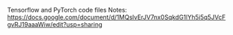 
Tensorflow and PyTorch code files
Notes: https://docs.google.com/document/d/1MQslvErJV7nx0SqkdG1lYh5i5q5JVcFgvRJ19aaaWiw/edit?usp=sharing
